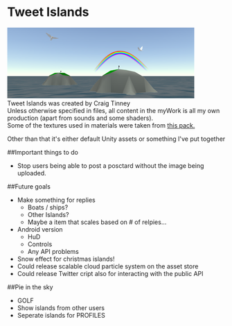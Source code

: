 # Tweet Islands
![alt tag](https://raw.githubusercontent.com/GibletsofJesus/Twitter-proj/master/TwitterIsland/Assets/myWork/textures/banner.png)<br>
Tweet Islands was created by Craig Tinney<br>
Unless otherwise specified in files, all content in the myWork is all my own production (apart from sounds and some shaders).<br>
Some of the textures used in materials were taken from [this pack.](
https://www.assetstore.unity3d.com/en/#!/content/19242)

Other than that it's either default Unity assets or something I've put together

##Important things to do

- Stop users being able to post a posctard without the image being uploaded.

##Future goals

- Make something for replies
	- Boats / ships?
	- Other Islands?
	- Maybe a item that scales based on # of relpies...
- Android version
	- HuD
	- Controls
	- Any API problems
- Snow effect for christmas islands!
- Could release scalable cloud particle system on the asset store
- Could release Twitter cript also for interacting with the public API

##Pie in the sky

- GOLF
- Show islands from other users
- Seperate islands for PROFILES
